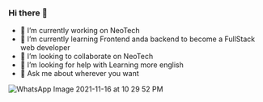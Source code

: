 ### Hi there 👋

<!--
**XmauricioX/XmauricioX** is a ✨ _special_ ✨ repository because its `README.md` (this file) appears on your GitHub profile.

Here are some ideas to get you started:
-->
- 🔭 I’m currently working on NeoTech
- 🌱 I’m currently learning Frontend anda backend to become a FullStack web developer
- 👯 I’m looking to collaborate on NeoTech
- 🤔 I’m looking for help with Learning more english
- 💬 Ask me about wherever you want 
<!--
- 📫 How to reach me: ...
- ⚡ Fun fact: ...
-->
![WhatsApp Image 2021-11-16 at 10 29 52 PM](https://user-images.githubusercontent.com/83312267/143492700-b9db0814-6ef8-42c3-bc7a-b2ef9ac830db.jpeg)
